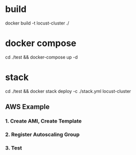 # build

docker build -t locust-cluster ./

# docker compose

cd ./test && docker-compose up -d

# stack

cd ./test && docker stack deploy -c ./stack.yml locust-cluster

## AWS Example

### 1. Create AMI, Create Template

### 2. Register Autoscaling Group

### 3. Test